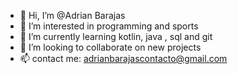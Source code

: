 - 👋 Hi, I’m @Adrian Barajas
- 👀 I’m interested in programming and sports
- 🌱 I’m currently learning kotlin, java , sql and git 
- 💞️ I’m looking to collaborate on new projects
- 📫 contact me: adrianbarajascontacto@gmail.com


<!---
Adrianbsv/Adrianbsv is a ✨ special ✨ repository because its `README.md` (this file) appears on your GitHub profile.
You can click the Preview link to take a look at your changes.
--->
